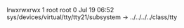 lrwxrwxrwx 1 root root 0 Jul 19 06:52 sys/devices/virtual/tty/tty21/subsystem -> ../../../../class/tty
